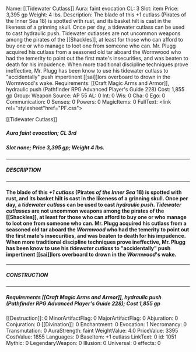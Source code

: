Name: [[Tidewater Cutlass]]
Aura: faint evocation
CL: 3
Slot: item
Price: 3,395 gp
Weight: 4 lbs.
Description: The blade of this +1 cutlass (Pirates of the Inner Sea 18) is spotted with rust, and its basket hilt is cast in the likeness of a grinning skull. Once per day, a tidewater cutlass can be used to cast hydraulic push. Tidewater cutlasses are not uncommon weapons among the pirates of the [[Shackles]], at least for those who can afford to buy one or who manage to loot one from someone who can. Mr. Plugg acquired his cutlass from a seasoned old tar aboard the Wormwood who had the temerity to point out the first mate's insecurities, and was beaten to death for his impudence. When more traditional discipline techniques prove ineffective, Mr. Plugg has been know to use his tidewater cutlass to "accidentally" push impertinent [[sai]]lors overboard to drown in the Wormwood's wake.
Requirements: [[Craft Magic Arms and Armor]], hydraulic push (Pathfinder RPG Advanced Player's Guide 228)
Cost: 1,855 gp
Group: Weapon
Source: AP 55
AL: 0
Int: 0
Wis: 0
Cha: 0
Ego: 0
Communication: 0
Senses: 0
Powers: 0
MagicItems: 0
FullText: <link rel="stylesheet"href="PF.css"><div class="heading"><p class="alignleft">[[Tidewater Cutlass]]</p><div style="clear: both;"></div></div><div><h5><b>Aura </b>faint evocation; <b>CL </b>3rd</h5><h5><b>Slot </b>none; <b>Price </b>3,395 gp; <b>Weight </b>4 lbs.</h5></div><hr/><div><h5><b>DESCRIPTION</b></h5></div><hr/><div><h4><p>The blade of this <i>+1 cutlass</i> (Pirates <i>of the Inner Sea</i> 18) is spotted with rust, and its basket hilt is cast in the likeness of a grinning skull. Once per day, a <i>tidewater cutlass</i> can be used to cast <i>hydraulic push</i>. <i>Tidewater cutlasses</i> are not uncommon weapons among the pirates of the [[Shackles]], at least for those who can afford to buy one or who manage to loot one from someone who can. Mr. Plugg acquired his cutlass from a seasoned old tar aboard the <i>Wormwood</i> who had the temerity to point out the first mate's insecurities, and was beaten to death for his impudence. When more traditional discipline techniques prove ineffective, Mr. Plugg has been know to use his <i>tidewater cutlass</i> to "accidentally" push impertinent [[sai]]lors overboard to drown in the <i>Wormwood</i>'s wake.</p></h4></div><hr/><div><h5><b>CONSTRUCTION</b></h5></div><hr/><div><h5><b>Requirements </b>[[Craft Magic Arms and Armor]], <i>hydraulic push (Pathfinder RPG Advanced Player's Guide 228)</i>; <b>Cost </b>1,855 gp</h5></div>
[[Destruction]]: 0
MinorArtifactFlag: 0
MajorArtifactFlag: 0
Abjuration: 0
Conjuration: 0
[[Divination]]: 0
Enchantment: 0
Evocation: 1
Necromancy: 0
Transmutation: 0
AuraStrength: faint
WeightValue: 4.0
PriceValue: 3395
CostValue: 1855
Languages: 0
BaseItem: +1 cutlass
LinkText: 0
id: 1051
Mythic: 0
LegendaryWeapon: 0
Illusion: 0
Universal: 0
effects: 0
